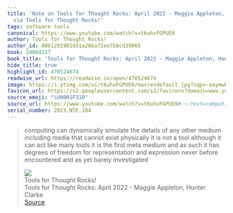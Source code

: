 ```yaml
---
title: 'Note on Tools for Thought Rocks: April 2022 - Maggie Appleton, Hunter Clarke
  via Tools for Thought Rocks!'
tags: software tools
canonical: https://www.youtube.com/watch?v=t6uhvFGPUE0
author: Tools for Thought Rocks!
author_id: 8061291901dd1a20ba72ee7b8cd39065
book: 24064317
book_title: 'Tools for Thought Rocks: April 2022 - Maggie Appleton, Hunter Clarke'
hide_title: true
highlight_id: 470524674
readwise_url: https://readwise.io/open/470524674
image: https://i.ytimg.com/vi/t6uhvFGPUE0/maxresdefault.jpg?sqp=-oaymwEmCIAKENAF8quKqQMa8AEB-AH-CYAC0AWKAgwIABABGGUgWShXMA8=&rs=AOn4CLC4f0e5wlGFcnPDx6InRh9qpe1OTA
favicon_url: https://s2.googleusercontent.com/s2/favicons?domain=www.youtube.com
source_emoji: "\U0001F310"
source_url: https://www.youtube.com/watch?v=t6uhvFGPUE0#:~:text=computing%20can%20dynamically,yet%20barely%20investigated
serial_number: 2023.NTE.184
---
```

> computing can dynamically simulate the details of any other medium including media that cannot exist physically it is not a tool although it can act like many tools it is the first meta medium and as such it has degrees of freedom for representation and expression never before encountered and as yet barely investigated
> <div class="quoteback-footer"><div class="quoteback-avatar"><img class="mini-favicon" src="https://s2.googleusercontent.com/s2/favicons?domain=www.youtube.com"></div><div class="quoteback-metadata"><div class="metadata-inner"><span style="display:none">FROM:</span><div aria-label="Tools for Thought Rocks!" class="quoteback-author"> Tools for Thought Rocks!</div><div aria-label="Tools for Thought Rocks: April 2022 - Maggie Appleton, Hunter Clarke" class="quoteback-title"> Tools for Thought Rocks: April 2022 - Maggie Appleton, Hunter Clarke</div></div></div><div class="quoteback-backlink"><a target="_blank" aria-label="go to the full text of this quotation" rel="noopener" href="https://www.youtube.com/watch?v=t6uhvFGPUE0#:~:text=computing%20can%20dynamically,yet%20barely%20investigated" class="quoteback-arrow"> Source</a></div></div>